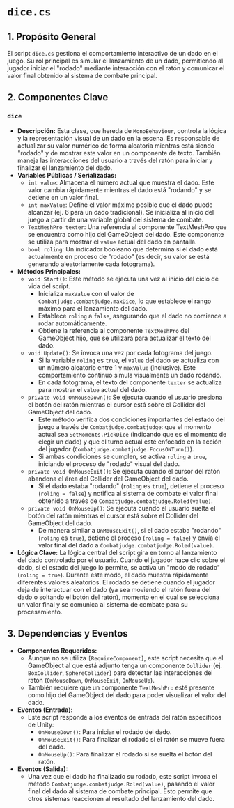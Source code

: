 # `dice.cs`

## 1. Propósito General
El script `dice.cs` gestiona el comportamiento interactivo de un dado en el juego. Su rol principal es simular el lanzamiento de un dado, permitiendo al jugador iniciar el "rodado" mediante interacción con el ratón y comunicar el valor final obtenido al sistema de combate principal.

## 2. Componentes Clave

### `dice`
- **Descripción:** Esta clase, que hereda de `MonoBehaviour`, controla la lógica y la representación visual de un dado en la escena. Es responsable de actualizar su valor numérico de forma aleatoria mientras está siendo "rodado" y de mostrar este valor en un componente de texto. También maneja las interacciones del usuario a través del ratón para iniciar y finalizar el lanzamiento del dado.
- **Variables Públicas / Serializadas:**
    - `int value`: Almacena el número actual que muestra el dado. Este valor cambia rápidamente mientras el dado está "rodando" y se detiene en un valor final.
    - `int maxValue`: Define el valor máximo posible que el dado puede alcanzar (ej. 6 para un dado tradicional). Se inicializa al inicio del juego a partir de una variable global del sistema de combate.
    - `TextMeshPro texter`: Una referencia al componente TextMeshPro que se encuentra como hijo del GameObject del dado. Este componente se utiliza para mostrar el `value` actual del dado en pantalla.
    - `bool roling`: Un indicador booleano que determina si el dado está actualmente en proceso de "rodado" (es decir, su valor se está generando aleatoriamente cada fotograma).
- **Métodos Principales:**
    - `void Start()`: Este método se ejecuta una vez al inicio del ciclo de vida del script.
        - Inicializa `maxValue` con el valor de `Combatjudge.combatjudge.maxDice`, lo que establece el rango máximo para el lanzamiento del dado.
        - Establece `roling` a `false`, asegurando que el dado no comience a rodar automáticamente.
        - Obtiene la referencia al componente `TextMeshPro` del GameObject hijo, que se utilizará para actualizar el texto del dado.
    - `void Update()`: Se invoca una vez por cada fotograma del juego.
        - Si la variable `roling` es `true`, el `value` del dado se actualiza con un número aleatorio entre 1 y `maxValue` (inclusive). Este comportamiento continuo simula visualmente un dado rodando.
        - En cada fotograma, el texto del componente `texter` se actualiza para mostrar el `value` actual del dado.
    - `private void OnMouseDown()`: Se ejecuta cuando el usuario presiona el botón del ratón mientras el cursor está sobre el Collider del GameObject del dado.
        - Este método verifica dos condiciones importantes del estado del juego a través de `Combatjudge.combatjudge`: que el momento actual sea `SetMoments.PickDice` (indicando que es el momento de elegir un dado) y que el turno actual esté enfocado en la acción del jugador (`Combatjudge.combatjudge.FocusONTurn()`).
        - Si ambas condiciones se cumplen, se activa `roling` a `true`, iniciando el proceso de "rodado" visual del dado.
    - `private void OnMouseExit()`: Se ejecuta cuando el cursor del ratón abandona el área del Collider del GameObject del dado.
        - Si el dado estaba "rodando" (`roling` es `true`), detiene el proceso (`roling = false`) y notifica al sistema de combate el valor final obtenido a través de `Combatjudge.combatjudge.Roled(value)`.
    - `private void OnMouseUp()`: Se ejecuta cuando el usuario suelta el botón del ratón mientras el cursor está sobre el Collider del GameObject del dado.
        - De manera similar a `OnMouseExit()`, si el dado estaba "rodando" (`roling` es `true`), detiene el proceso (`roling = false`) y envía el valor final del dado a `Combatjudge.combatjudge.Roled(value)`.
- **Lógica Clave:**
    La lógica central del script gira en torno al lanzamiento del dado controlado por el usuario. Cuando el jugador hace clic sobre el dado, si el estado del juego lo permite, se activa un "modo de rodado" (`roling = true`). Durante este modo, el dado muestra rápidamente diferentes valores aleatorios. El rodado se detiene cuando el jugador deja de interactuar con el dado (ya sea moviendo el ratón fuera del dado o soltando el botón del ratón), momento en el cual se selecciona un valor final y se comunica al sistema de combate para su procesamiento.

## 3. Dependencias y Eventos

- **Componentes Requeridos:**
    - Aunque no se utiliza `[RequireComponent]`, este script necesita que el GameObject al que está adjunto tenga un componente `Collider` (ej. `BoxCollider`, `SphereCollider`) para detectar las interacciones del ratón (`OnMouseDown`, `OnMouseExit`, `OnMouseUp`).
    - También requiere que un componente `TextMeshPro` esté presente como hijo del GameObject del dado para poder visualizar el valor del dado.
- **Eventos (Entrada):**
    - Este script responde a los eventos de entrada del ratón específicos de Unity:
        - `OnMouseDown()`: Para iniciar el rodado del dado.
        - `OnMouseExit()`: Para finalizar el rodado si el ratón se mueve fuera del dado.
        - `OnMouseUp()`: Para finalizar el rodado si se suelta el botón del ratón.
- **Eventos (Salida):**
    - Una vez que el dado ha finalizado su rodado, este script invoca el método `Combatjudge.combatjudge.Roled(value)`, pasando el valor final del dado al sistema de combate principal. Esto permite que otros sistemas reaccionen al resultado del lanzamiento del dado.